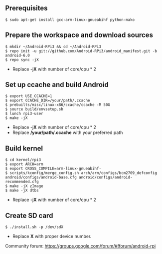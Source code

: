 Prerequisites
-------------
```
$ sudo apt-get install gcc-arm-linux-gnueabihf python-mako
```



Prepare the workspace and download sources
------------------------------------------
```
$ mkdir ~/Android-RPi3 && cd ~/Android-RPi3
$ repo init -u git://github.com/Android-RPi3/android_manifest.git -b android-6.0
$ repo sync -jX
```
+ Replace -j**X** with number of core/cpu * 2



Set up ccache and build Android
-------------------------------
```
$ export USE_CCACHE=1
$ export CCACHE_DIR=/your/path/.ccache
$ prebuilts/misc/linux-x86/ccache/ccache -M 50G
$ source build/envsetup.sh
$ lunch rpi3-user
$ make -jX
```
+ Replace -j**X** with number of core/cpu * 2
+ Replace **/your/path/.ccache** with your preferred path



Build kernel
------------
```
$ cd kernel/rpi3
$ export ARCH=arm
$ export CROSS_COMPILE=arm-linux-gnueabihf-
$ scripts/kconfig/merge_config.sh arch/arm/configs/bcm2709_defconfig android/configs/android-base.cfg android/configs/android-recommended.cfg
$ make -jX zImage
$ make -jX dtbs
```
+ Replace -j**X** with number of core/cpu * 2



Create SD card
--------------
```
$ ./install.sh -p /dev/sdX
```
+ Replace **X** with proper device number.

Community forum: https://groups.google.com/forum/#!forum/android-rpi
